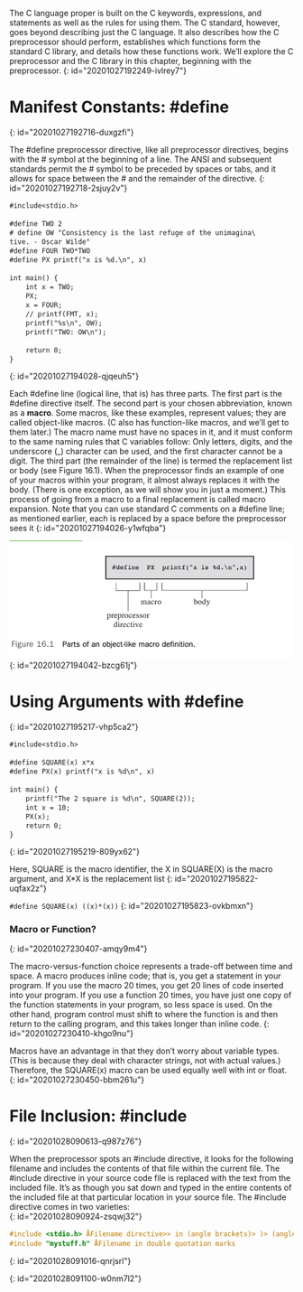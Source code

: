 The C language proper is built on the C keywords, expressions, and statements as well as the
rules for using them. The C standard, however, goes beyond describing just the C language. It
also describes how the C preprocessor should perform, establishes which functions form the standard C library, and details how these functions work. We’ll explore the C preprocessor and
the C library in this chapter, beginning with the preprocessor.
{: id="20201027192249-ivlrey7"}

# Manifest Constants: #define
{: id="20201027192716-duxgzfi"}

The #define preprocessor directive, like all preprocessor directives, begins with the # symbol
at the beginning of a line. The ANSI and subsequent standards permit the # symbol to be
preceded by spaces or tabs, and it allows for space between the # and the remainder of the
directive.
{: id="20201027192718-2sjuy2v"}

```
#include<stdio.h>

#define TWO 2
# define OW "Consistency is the last refuge of the unimagina\
tive. - Oscar Wilde"
#define FOUR TWO*TWO
#define PX printf("x is %d.\n", x)

int main() {
    int x = TWO;
    PX;
    x = FOUR;
    // printf(FMT, x);
    printf("%s\n", OW);
    printf("TWO: OW\n");

    return 0;
}
```
{: id="20201027194028-qjqeuh5"}

Each #define line (logical line, that is) has three parts. The first part is the #define directive
itself. The second part is your chosen abbreviation, known as a **macro**. Some macros, like these
examples, represent values; they are called object-like macros. (C also has function-like macros,
and we’ll get to them later.) The macro name must have no spaces in it, and it must conform
to the same naming rules that C variables follow: Only letters, digits, and the underscore (_)
character can be used, and the first character cannot be a digit. The third part (the remainder
of the line) is termed the replacement list or body (see Figure 16.1). When the preprocessor finds
an example of one of your macros within your program, it almost always replaces it with the
body. (There is one exception, as we will show you in just a moment.) This process of going
from a macro to a final replacement is called macro expansion. Note that you can use standard
C comments on a #define line; as mentioned earlier, each is replaced by a space before the
preprocessor sees it
{: id="20201027194026-y1wfqba"}

![16.1.png](assets/20201027194159-hysbzim-16.1.png)
{: id="20201027194042-bzcg61j"}

# Using Arguments with #define
{: id="20201027195217-vhp5ca2"}

```
#include<stdio.h>

#define SQUARE(x) x*x
#define PX(x) printf("x is %d\n", x)

int main() {
    printf("The 2 square is %d\n", SQUARE(2));
    int x = 10;
    PX(x);
    return 0;
}
```
{: id="20201027195219-809yx62"}

Here, SQUARE is the macro identifier, the X in SQUARE(X) is the macro argument, and X*X is the
replacement list
{: id="20201027195822-uqfax2z"}

`#define SQUARE(x) ((x)*(x))`
{: id="20201027195823-ovkbmxn"}

### Macro or Function?
{: id="20201027230407-amqy9m4"}

The macro-versus-function choice represents a trade-off between time and space. A macro
produces inline code; that is, you get a statement in your program. If you use the macro 20
times, you get 20 lines of code inserted into your program. If you use a function 20 times, you
have just one copy of the function statements in your program, so less space is used. On the
other hand, program control must shift to where the function is and then return to the calling
program, and this takes longer than inline code.
{: id="20201027230410-khgo9nu"}

Macros have an advantage in that they don’t worry about variable types. (This is because they
deal with character strings, not with actual values.) Therefore, the SQUARE(x) macro can be
used equally well with int or float.
{: id="20201027230450-bbm261u"}

# File Inclusion: #include
{: id="20201028090613-q987z76"}

When the preprocessor spots an #include directive, it looks for the following filename and
includes the contents of that file within the current file. The #include directive in your source
code file is replaced with the text from the included file. It’s as though you sat down and typed
in the entire contents of the included file at that particular location in your source file. The
#include directive comes in two varieties:  
{: id="20201028090924-zsqwj32"}

```c
#include <stdio.h> ÅFilename directive>> in (angle brackets)> )> (angle)>angle brackets
#include "mystuff.h" ÅFilename in double quotation marks
```
{: id="20201028091016-qnrjsrl"}

{: id="20201028091100-w0nm7l2"}
